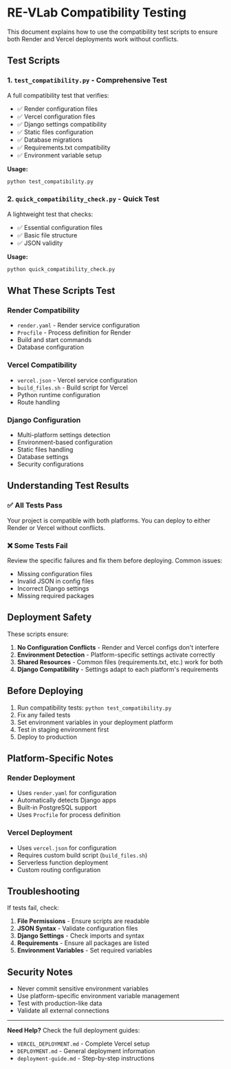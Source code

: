 # RE-VLab Compatibility Testing

This document explains how to use the compatibility test scripts to ensure both Render and Vercel deployments work without conflicts.

## Test Scripts

### 1. `test_compatibility.py` - Comprehensive Test
A full compatibility test that verifies:
- ✅ Render configuration files
- ✅ Vercel configuration files  
- ✅ Django settings compatibility
- ✅ Static files configuration
- ✅ Database migrations
- ✅ Requirements.txt compatibility
- ✅ Environment variable setup

**Usage:**
```bash
python test_compatibility.py
```

### 2. `quick_compatibility_check.py` - Quick Test
A lightweight test that checks:
- ✅ Essential configuration files
- ✅ Basic file structure
- ✅ JSON validity

**Usage:**
```bash
python quick_compatibility_check.py
```

## What These Scripts Test

### Render Compatibility
- `render.yaml` - Render service configuration
- `Procfile` - Process definition for Render
- Build and start commands
- Database configuration

### Vercel Compatibility  
- `vercel.json` - Vercel service configuration
- `build_files.sh` - Build script for Vercel
- Python runtime configuration
- Route handling

### Django Configuration
- Multi-platform settings detection
- Environment-based configuration
- Static files handling
- Database settings
- Security configurations

## Understanding Test Results

### ✅ All Tests Pass
Your project is compatible with both platforms. You can deploy to either Render or Vercel without conflicts.

### ❌ Some Tests Fail
Review the specific failures and fix them before deploying. Common issues:
- Missing configuration files
- Invalid JSON in config files
- Incorrect Django settings
- Missing required packages

## Deployment Safety

These scripts ensure:

1. **No Configuration Conflicts** - Render and Vercel configs don't interfere
2. **Environment Detection** - Platform-specific settings activate correctly
3. **Shared Resources** - Common files (requirements.txt, etc.) work for both
4. **Django Compatibility** - Settings adapt to each platform's requirements

## Before Deploying

1. Run compatibility tests: `python test_compatibility.py`
2. Fix any failed tests
3. Set environment variables in your deployment platform
4. Test in staging environment first
5. Deploy to production

## Platform-Specific Notes

### Render Deployment
- Uses `render.yaml` for configuration
- Automatically detects Django apps
- Built-in PostgreSQL support
- Uses `Procfile` for process definition

### Vercel Deployment  
- Uses `vercel.json` for configuration
- Requires custom build script (`build_files.sh`)
- Serverless function deployment
- Custom routing configuration

## Troubleshooting

If tests fail, check:

1. **File Permissions** - Ensure scripts are readable
2. **JSON Syntax** - Validate configuration files
3. **Django Settings** - Check imports and syntax
4. **Requirements** - Ensure all packages are listed
5. **Environment Variables** - Set required variables

## Security Notes

- Never commit sensitive environment variables
- Use platform-specific environment variable management
- Test with production-like data
- Validate all external connections

---

**Need Help?** Check the full deployment guides:
- `VERCEL_DEPLOYMENT.md` - Complete Vercel setup
- `DEPLOYMENT.md` - General deployment information
- `deployment-guide.md` - Step-by-step instructions
